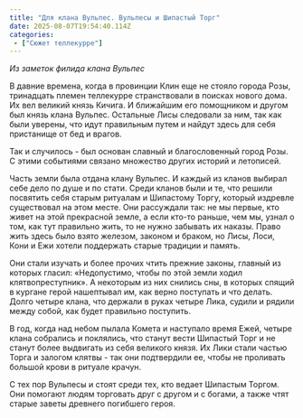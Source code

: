 ```yaml
---
title: "Для клана Вульпес. Вульпесы и Шипастый Торг"
date: 2025-08-07T19:54:40.114Z
categories:
 - ["Сюжет теллекурре"]
---
```


*Из заметок филида клана Вульпес*

В давние времена, когда в провинции Клин еще не стояло города Розы,
тринадцать племен теллекурре странствовали в поисках нового дома. Их вел
великий князь Кичига. И ближайшим его помощником и другом был князь
клана Вульпес. Остальные Лисы следовали за ним, так как были уверены,
что идут правильным путем и найдут здесь для себя пристанище от бед и
врагов.

Так и случилось - был основан славный и благословенный город Розы. С
этими событиями связано множество других историй и летописей.

Часть земли была отдана клану Вульпес. И каждый из кланов выбирал себе
дело по душе и по стати. Среди кланов были и те, что решили посвятить
себя старым ритуалам и Шипастому Торгу, который издревле существовал на
этом месте. Они рассуждали так: не мы первые, кто живет на этой
прекрасной земле, а если кто-то раньше, чем мы, узнал о том, как тут
правильно жить, то не нужно забывать их наказы. Право жить здесь было
взято железом, законом и браком, но Лисы, Лоси, Кони и Ежи хотели
поддержать старые традиции и память.

Они стали изучать и более прочих чтить прежние законы, главный из
которых гласил: «Недопустимо, чтобы по этой земли ходил
клятвопреступник». А некоторым из них снились сны, в которых спящий в
кургане герой нашептывал им, как верно поступать и что делать.  
Долго четыре клана, что держали в руках четыре Лика, судили и рядили
между собой, как будет правильно поступить.

В год, когда над небом пылала Комета и наступало время Ежей, четыре
клана собрались и поклялись, что станут вести Шипастый Торг и не станут
более выдвигать из себя великого князя. Их Лики стали частью Торга и
залогом клятвы - так они подтвердили ее, чтобы не проливать большой
крови в ритуале крачун.

С тех пор Вульпесы и стоят среди тех, кто ведает Шипастым Торгом. Они
помогают людям торговать друг с другом и с богами, а также чтят старые
заветы древнего погибшего героя.
